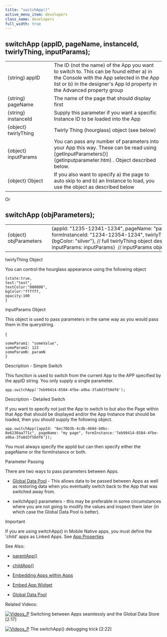 ```yaml
---
title: "switchApp()"
active_menu_item: developers
class_name: developers
full_width: true
---
```



## switchApp (appID, pageName, instanceId, twirlyThing, inputParams);

<table>
<tr>
<td width="170">
{string} appID

</td>
<td width="1">
</td>
<td width="710">
The ID (not the name) of the App you want to switch to. This can be found either a) in the Console with the App selected in the App list or b) in the designer's App Id property in the Advanced property group

</td>
</tr>
<tr>
<td width="170">
{string} pageName

</td>
<td width="1">
</td>
<td width="710">
The name of the page that should display first

</td>
</tr>
<tr>
<td width="170">
{string} instanceId

</td>
<td width="1">
</td>
<td width="710">
Supply this parameter if you want a specific Instance ID to be loaded into the App

</td>
</tr>
<tr>
<td width="170">
{object} twirlyThing

</td>
<td width="1">
</td>
<td width="710">
Twirly Thing (hourglass) object (see below)

</td>
</tr>
<tr>
<td width="170">
{object} inputParams

</td>
<td width="1">
</td>
<td width="710">
You can pass any number of parameters into your App this way. These can be read using [getInputParameters()](getinputparameter.htm) . Object described below.

</td>
</tr>
<tr>
<td width="170">
{object} Object

</td>
<td width="1">
</td>
<td width="710">
If you also want to specify a) the page to auto skip to and b) an Instance to load, you use the object as described below

</td>
</tr>
</table>

Or

## switchApp (objParameters);

<table>
<tr>
<td width="170">
{object} objParameters

</td>
<td width="1">
</td>
<td width="710">
       {appId: "1235-12341-1234",
       pageName: "page1",
       formInstanceId: "1234-12354-1234",
       twirlyThing:{bgColor: "silver"}, // full twirlyThing object described below
       inputParams: inputParams}  // inputParams object described below
      

</td>
</tr>
</table>

twirlyThing Object

You can control the hourglass appearance using the following object

    {state:true,
    text:"text",
    textColor:"000000",
    bgColor:"ffffff,
    opacity:100
    }
   

inputParams Object

This object is used to pass parameters in the same way as you would pass them in the querystring.

{

    someParam1: "someValue",
    someParam2: 123
    someParamN: paramN
    }
   

Description - Simple Switch

This function is used to switch from the current App to the APP specified by the appID string. You only supply a single parameter.

    app.switchApp('7eb99414-8584-4fbe-a9ba-3fa8d3f50df6');
   

Description - Detailed Switch

If you want to specify not just the App to switch to but also the Page within that App that should be displayed and/or the App Instance that should be loaded, then you should supply the following object.

    app.switchApp({appId: "6ec70b3b-4cdb-468d-b0bc-0e6230aa771c", pageName: "my page", formInstance:'7eb99414-8584-4fbe-a9ba-3fa8d3f50df6'});
   

You must always specify the appId but can then specify either the pageName or the formInstance or both.

Parameter Passing

There are two ways to pass parameters between Apps.

 - [Global Data Pool](../global-data-pool-functions/index.htm) - This allows data to be passed between Apps as well as restoring data when you eventually switch back to the App that was switched away from.

 - switchApp() parameters - this may be preferable in some circumstances where you are not going to modify the values and inspect them later (in which case the Global Data Pool is better).

Important

If you are using switchApp() in Mobile Native apps, you must define the 'child' apps as Linked Apps. See [App Properties](../../../widget-properties-events/app-properties.htm)

See Also:

 - [parentApp()](parentapp.htm)

 - [childApp()](childapp.htm)

 - [Embedding Apps within Apps](../../../product-guide/advanced-features/embedding-apps-within-apps/index.htm)

 - [Embed App Widget](../../../widget-properties-events/advanced/embed-app.htm)

 - [Global Data Pool](../global-data-pool-functions/index.htm)

Related Videos:

[![Videos\_P](/img/docs/videos_p.png)](http://www.youtube.com/v/pUY3PXct_wk?autoplay=1&hd=1&fs=1&showsearch=0&rel=0&) Switching between Apps seamlessly and the Global Data Store [2:17]

[![Videos\_P](/img/docs/videos_p.png)](http://www.youtube.com/v/ITkE2fsTOiI?autoplay=1&hd=1&fs=1&showsearch=0&rel=0&) The switchApp() debugging trick [2:22]

